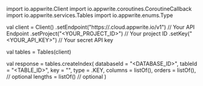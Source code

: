 import io.appwrite.Client
import io.appwrite.coroutines.CoroutineCallback
import io.appwrite.services.Tables
import io.appwrite.enums.Type

val client = Client()
    .setEndpoint("https://<REGION>.cloud.appwrite.io/v1") // Your API Endpoint
    .setProject("<YOUR_PROJECT_ID>") // Your project ID
    .setKey("<YOUR_API_KEY>") // Your secret API key

val tables = Tables(client)

val response = tables.createIndex(
    databaseId = "<DATABASE_ID>",
    tableId = "<TABLE_ID>",
    key = "",
    type =  .KEY,
    columns = listOf(),
    orders = listOf(), // optional
    lengths = listOf() // optional
)
